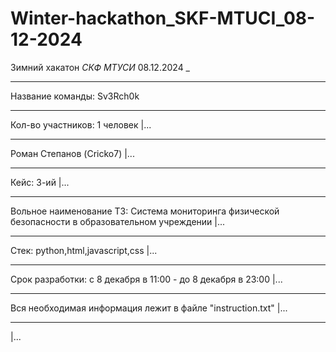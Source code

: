 # Winter-hackathon_SKF-MTUCI_08-12-2024
Зимний хакатон _СКФ МТУСИ_ 08.12.2024 _
________
Название команды: Sv3Rch0k
________
Кол-во участников: 1 человек |...
________
Роман Степанов (Cricko7) |...
________
Кейс: 3-ий |...
________
Вольное наименование ТЗ: Система мониторинга физической безопасности в образовательном учреждении |...
________
Стек: python,html,javascript,css |...
________
Срок разработки: с 8 декабря в 11:00 - до 8 декабря в 23:00 |...
________

Вся необходимая информация лежит в файле "instruction.txt" |...

________
|...